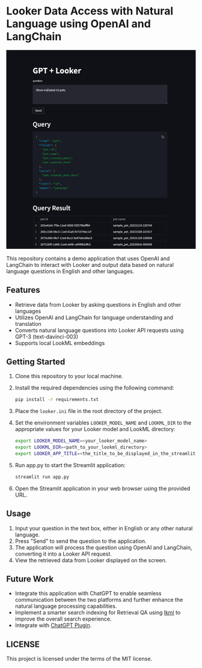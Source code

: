 # Looker Data Access with Natural Language using OpenAI and LangChain

![Demo App](images/demo.png)

This repository contains a demo application that uses OpenAI and LangChain to interact with Looker and output data based on natural language questions in English and other languages.

## Features

- Retrieve data from Looker by asking questions in English and other languages
- Utilizes OpenAI and LangChain for language understanding and translation
- Converts natural language questions into Looker API requests using GPT-3 (text-davinci-003)
- Supports local LookML embeddings

## Getting Started

1. Clone this repository to your local machine.
1. Install the required dependencies using the following command:

    ```bash
    pip install -r requirements.txt
    ```

1. Place the `looker.ini` file in the root directory of the project.

1. Set the environment variables `LOOKER_MODEL_NAME` and `LOOKML_DIR` to the appropriate values for your Looker model and LookML directory:

    ```bash
    export LOOKER_MODEL_NAME=<your_looker_model_name>
    export LOOKML_DIR=<path_to_your_lookml_directory>
    export LOOKER_APP_TITLE=<the_title_to_be_displayed_in_the_streamlit_app>
    ```

1. Run app.py to start the Streamlit application:

    ```bash
    streamlit run app.py
    ```

1. Open the Streamlit application in your web browser using the provided URL.

## Usage

1. Input your question in the text box, either in English or any other natural language.
1. Press "Send" to send the question to the application.
1. The application will process the question using OpenAI and LangChain, converting it into a Looker API request.
1. View the retrieved data from Looker displayed on the screen.

## Future Work

- Integrate this application with ChatGPT to enable seamless communication between the two platforms and further enhance the natural language processing capabilities.
- Implement a smarter search indexing for Retrieval QA using [lkml](https://github.com/joshtemple/lkml) to improve the overall search experience.
- Integrate with [ChatGPT Plugin](https://platform.openai.com/docs/plugins/introduction).

## LICENSE

This project is licensed under the terms of the MIT license.
